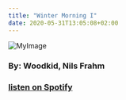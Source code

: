 ```yaml
---
title: "Winter Morning I"
date: 2020-05-31T13:05:08+02:00
---
```


![MyImage](/img/tune/covers/winter-morning-I.jpg#tunecover)
### By: Woodkid, Nils Frahm
### [listen on Spotify](https://open.spotify.com/track/4jgCFIdrTlqEGBgUtP9DxD?si=YJxrBYsTRX6pQGF6SIycYg)
